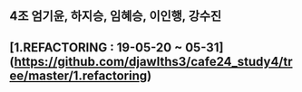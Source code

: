 
## 4조 엄기윤, 하지승, 임혜승, 이인행, 강수진

## [1.REFACTORING : 19-05-20 ~ 05-31] (https://github.com/djawlths3/cafe24_study4/tree/master/1.refactoring)
